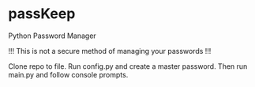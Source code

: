 # passKeep
Python Password Manager

!!! This is not a secure method of managing your passwords !!!

Clone repo to file. Run config.py and create a master password. Then run main.py and follow console prompts.
